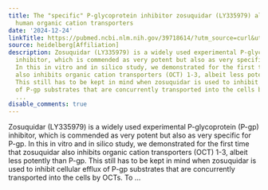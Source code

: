 ```yaml
---
title: The "specific" P-glycoprotein inhibitor zosuquidar (LY335979) also weakly inhibits
  human organic cation transporters
date: '2024-12-24'
linkTitle: https://pubmed.ncbi.nlm.nih.gov/39718614/?utm_source=curl&utm_medium=rss&utm_campaign=pubmed-2&utm_content=1FakS-2QOkCT8HsMOQP1bCRQ4YzyumYOmxmF0moLsQ3dFB1E9V&fc=20220326224207&ff=20241225170611&v=2.18.0.post9+e462414
source: heidelberg[Affiliation]
description: Zosuquidar (LY335979) is a widely used experimental P-glycoprotein (P-gp)
  inhibitor, which is commended as very potent but also as very specific for P-gp.
  In this in vitro and in silico study, we demonstrated for the first time that zosuquidar
  also inhibits organic cation transporters (OCT) 1-3, albeit less potently than P-gp.
  This still has to be kept in mind when zosuquidar is used to inhibit cellular efflux
  of P-gp substrates that are concurrently transported into the cells by OCTs. To
  ...
disable_comments: true
---
```

Zosuquidar (LY335979) is a widely used experimental P-glycoprotein (P-gp) inhibitor, which is commended as very potent but also as very specific for P-gp. In this in vitro and in silico study, we demonstrated for the first time that zosuquidar also inhibits organic cation transporters (OCT) 1-3, albeit less potently than P-gp. This still has to be kept in mind when zosuquidar is used to inhibit cellular efflux of P-gp substrates that are concurrently transported into the cells by OCTs. To ...